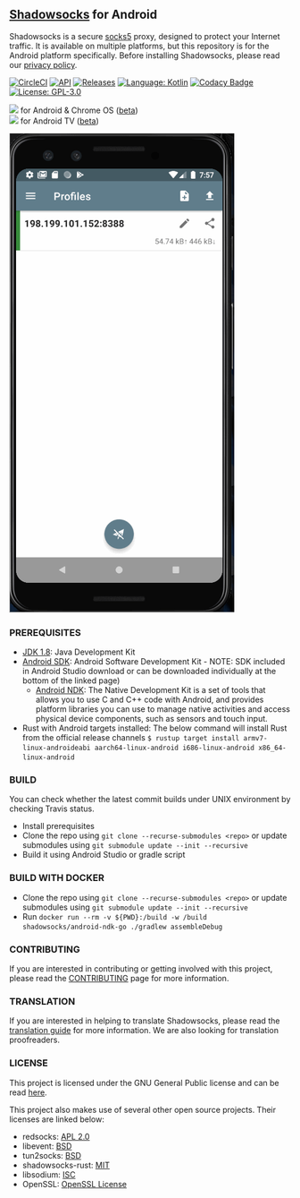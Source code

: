 ## [Shadowsocks](https://shadowsocks.org) for Android
Shadowsocks is a secure [socks5](https://en.wikipedia.org/wiki/SOCKS#SOCKS5) proxy, designed to protect your Internet traffic.  It is available on multiple platforms, but this repository is for the Android platform specifically.  Before installing Shadowsocks, please read our [privacy policy](https://github.com/shadowsocks/shadowsocks-android/blob/master/privacy_policy.md).

[![CircleCI](https://circleci.com/gh/shadowsocks/shadowsocks-android.svg?style=shield)](https://circleci.com/gh/shadowsocks/shadowsocks-android)
[![API](https://img.shields.io/badge/API-23%2B-brightgreen.svg?style=flat)](https://android-arsenal.com/api?level=23)
[![Releases](https://img.shields.io/github/downloads/shadowsocks/shadowsocks-android/total.svg)](https://github.com/shadowsocks/shadowsocks-android/releases)
[![Language: Kotlin](https://img.shields.io/github/languages/top/shadowsocks/shadowsocks-android.svg)](https://github.com/shadowsocks/shadowsocks-android/search?l=kotlin)
[![Codacy Badge](https://api.codacy.com/project/badge/Grade/1a21d48d466644cdbcb57a1889abea5b)](https://www.codacy.com/app/shadowsocks/shadowsocks-android?utm_source=github.com&amp;utm_medium=referral&amp;utm_content=shadowsocks/shadowsocks-android&amp;utm_campaign=Badge_Grade)
[![License: GPL-3.0](https://img.shields.io/badge/license-GPL--3.0-orange.svg)](https://www.gnu.org/licenses/gpl-3.0)

<a href="https://play.google.com/store/apps/details?id=com.github.shadowsocks"><img src="https://play.google.com/intl/en_us/badges/images/generic/en-play-badge.png" height="48"></a>
for Android & Chrome OS ([beta](https://play.google.com/apps/testing/com.github.shadowsocks))  
<a href="https://play.google.com/store/apps/details?id=com.github.shadowsocks.tv"><img src="https://play.google.com/intl/en_us/badges/images/generic/en-play-badge.png" height="48"></a>
for Android TV ([beta](https://play.google.com/apps/testing/com.github.shadowsocks.tv))

<img src='walkthrough.gif' title='Video Walkthrough' width='' alt='Video Walkthrough' />


### PREREQUISITES

* [JDK 1.8](https://www.oracle.com/java/technologies/javase/javase-jdk8-downloads.html):  Java Development Kit
* [Android SDK](https://developer.android.com/studio):  Android Software Development Kit - NOTE: SDK included in Android Studio download or can be downloaded individually at the bottom of the linked page)
  - [Android NDK](https://developer.android.com/ndk/downloads):  The Native Development Kit is a set of tools that allows you to use C and C++ code with Android, and provides platform libraries you can use to manage native activities and access physical device components, such as sensors and touch input.
* Rust with Android targets installed: The below command will install Rust from the official release channels 
  `$ rustup target install armv7-linux-androideabi aarch64-linux-android i686-linux-android x86_64-linux-android`

### BUILD

You can check whether the latest commit builds under UNIX environment by checking Travis status.

* Install prerequisites
* Clone the repo using `git clone --recurse-submodules <repo>` or update submodules using `git submodule update --init --recursive`
* Build it using Android Studio or gradle script


### BUILD WITH DOCKER

* Clone the repo using `git clone --recurse-submodules <repo>` or update submodules using `git submodule update --init --recursive`
* Run `docker run --rm -v ${PWD}:/build -w /build shadowsocks/android-ndk-go ./gradlew assembleDebug`


### CONTRIBUTING

If you are interested in contributing or getting involved with this project, please read the [CONTRIBUTING](https://github.com/shadowsocks/shadowsocks-android/blob/master/CONTRIBUTING.md) page for more information.


### TRANSLATION
If you are interested in helping to translate Shadowsocks, please read the [translation guide](https://discourse.shadowsocks.org/t/poeditor-translation-main-thread/30) for more information.  We are also looking for translation proofreaders.


### LICENSE

This project is licensed under the GNU General Public license and can be read [here](https://github.com/shadowsocks/shadowsocks-android/blob/master/LICENSE).

This project also makes use of several other open source projects.  Their licenses are linked below:
<ul>
    <li>redsocks: <a href="https://github.com/shadowsocks/redsocks/blob/shadowsocks-android/README">APL 2.0</a></li>
    <li>libevent: <a href="https://github.com/shadowsocks/libevent/blob/master/LICENSE">BSD</a></li>
    <li>tun2socks: <a href="https://github.com/shadowsocks/badvpn/blob/shadowsocks-android/COPYING">BSD</a></li>
    <li>shadowsocks-rust: <a href="https://github.com/shadowsocks/shadowsocks-rust/blob/master/LICENSE">MIT</a></li>
    <li>libsodium: <a href="https://github.com/jedisct1/libsodium/blob/master/LICENSE">ISC</a></li>
    <li>OpenSSL: <a href="https://www.openssl.org/source/license-openssl-ssleay.txt">OpenSSL License</a></li>
</ul>
